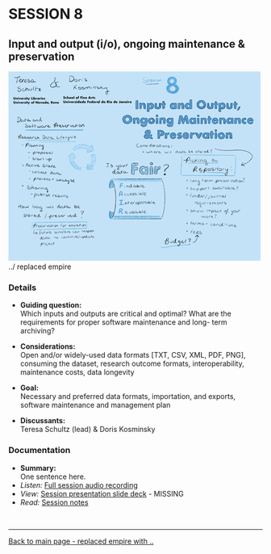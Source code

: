 # SESSION 8
## Input and output (i/o), ongoing maintenance & preservation
![graphic recording session 8](../images/graphic-recording-session8.png)
../ replaced empire
### Details
- **Guiding question:**  
  Which inputs and outputs are critical and optimal? What are the requirements for proper software maintenance and long- term archiving?  

-	**Considerations:**  
  Open and/or widely-used data formats [TXT, CSV, XML, PDF, PNG], consuming the dataset, research outcome formats, interoperability, maintenance costs, data longevity  

-	**Goal:**	 
  Necessary and preferred data formats, importation, and exports, software maintenance and management plan  

-	**Discussants:**	 
  Teresa Schultz (lead) & Doris Kosminsky  


### Documentation  
- **Summary:**  
  One sentence here.
- *Listen:* [Full session audio recording](audio/session8.MP3)   
- *View:* [Session presentation slide deck](link) - MISSING  
- *Read:* [Session notes](https://docs.google.com/document/d/196V79SznVOMz-1G63dCI5LCIg0iVKNmMWCP2aSaxHw0/edit?usp=sharing)


&nbsp;

------------------------------

[Back to main page - replaced empire with ..](/../)
